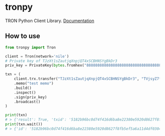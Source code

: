 # tronpy

TRON Python Client Library. [Documentation](https://tronpy.readthedocs.io/en/latest/index.html)

## How to use

```python
from tronpy import Tron

client = Tron(network='nile')
# Private key of TJzXt1sZautjqXnpjQT4xSCBHNSYgBkDr3
priv_key = PrivateKey(bytes.fromhex("8888888888888888888888888888888888888888888888888888888888888888"))

txn = (
    client.trx.transfer("TJzXt1sZautjqXnpjQT4xSCBHNSYgBkDr3", "TVjsyZ7fYF3qLF6BQgPmTEZy1xrNNyVAAA", 1_000)
    .memo("test memo")
    .build()
    .inspect()
    .sign(priv_key)
    .broadcast()
)

print(txn)
# > {'result': True, 'txid': '5182b96bc0d74f416d6ba8e22380e5920d8627f8fb5ef5a6a11d4df030459132'}
print(txn.wait())
# > {'id': '5182b96bc0d74f416d6ba8e22380e5920d8627f8fb5ef5a6a11d4df030459132', 'blockNumber': 6415370, 'blockTimeStamp': 1591951155000, 'contractResult': [''], 'receipt': {'net_usage': 283}}
```
